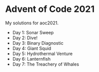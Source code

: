 # Advent of Code 2021
My solutions for aoc2021.

* Day 1: Sonar Sweep
* Day 2: Dive!
* Day 3: Binary Diagnostic
* Day 4: Giant Squid
* Day 5: Hydrothermal Venture
* Day 6: Lanternfish
* Day 7: The Treachery of Whales